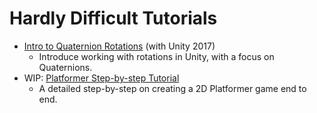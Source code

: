 # Hardly Difficult Tutorials

- [Intro to Quaternion Rotations](Quaternions.md) (with Unity 2017)
  - Introduce working with rotations in Unity, with a focus on Quaternions.
- WIP: [Platformer Step-by-step Tutorial](Platformer/Outline.md)
  - A detailed step-by-step on creating a 2D Platformer game end to end.
